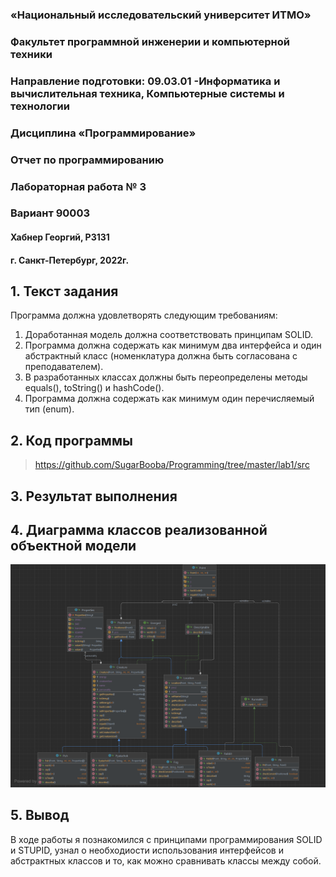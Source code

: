 ### «Национальный исследовательский университет ИТМО»

### Факультет программной инженерии и компьютерной техники
### Направление подготовки: 09.03.01 -Информатика и вычислительная техника, Компьютерные системы и технологии
### Дисциплина «Программирование»


### Отчет по программированию
### Лабораторная работа № 3
### Вариант 90003
#### Хабнер Георгий, P3131

#### г. Санкт-Петербург, 2022г.


## 1. Текст задания
Программа должна удовлетворять следующим требованиям:

1. Доработанная модель должна соответствовать принципам SOLID.
2. Программа должна содержать как минимум два интерфейса и один абстрактный класс (номенклатура  должна быть согласована с преподавателем).
3. В разработанных классах должны быть переопределены методы equals(), toString() и hashCode().
4. Программа должна содержать как минимум один перечисляемый тип (enum).

## 2. Код программы
>https://github.com/SugarBooba/Programming/tree/master/lab1/src
>
## 3. Результат выполнения


## 4. Диаграмма классов реализованной объектной модели

![](./diagramm.png)

## 5. Вывод
В ходе работы я познакомился с принципами программирования SOLID и STUPID, узнал о необходиости использования интерфейсов и абстрактных классов и то, как можно сравнивать классы между собой. 